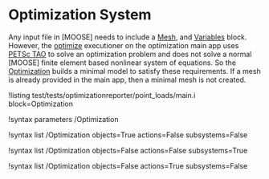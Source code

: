 # Optimization System

Any input file in [MOOSE] needs to include a [Mesh](Mesh/index.md),
and [Variables](syntax/Variables/index.md) block.  However, the [optimize](Optimize.md) executioner on the optimization main app uses [PETSc TAO](https://www.mcs.anl.gov/petsc/documentation/taosolvertable.html) to solve an optimization problem and does not solve a normal [MOOSE] finite element based nonlinear system of equations.  So the [Optimization](Optimization/index.md) builds a minimal model to satisfy these requirements.
If a mesh is already provided in the main app, then a minimal mesh is not created.

!listing test/tests/optimizationreporter/point_loads/main.i block=Optimization

!syntax parameters /Optimization

!syntax list /Optimization objects=True actions=False subsystems=False

!syntax list /Optimization objects=False actions=False subsystems=True

!syntax list /Optimization objects=False actions=True subsystems=False
